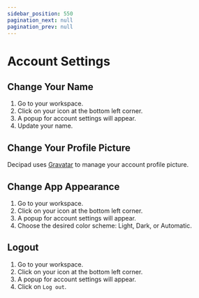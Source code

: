 ```yaml
---
sidebar_position: 550
pagination_next: null
pagination_prev: null
---
```


# Account Settings

## Change Your Name

1. Go to your workspace.
2. Click on your icon at the bottom left corner.
3. A popup for account settings will appear.
4. Update your name.

## Change Your Profile Picture

Decipad uses [Gravatar](https://en.gravatar.com/) to manage your account profile picture.

## Change App Appearance

1. Go to your workspace.
2. Click on your icon at the bottom left corner.
3. A popup for account settings will appear.
4. Choose the desired color scheme: Light, Dark, or Automatic.

## Logout

1. Go to your workspace.
2. Click on your icon at the bottom left corner.
3. A popup for account settings will appear.
4. Click on `Log out`.
